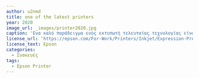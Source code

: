 ```yaml
---
author: u2nmd
title: one of the latest printers
year: 2020
image_url: _images/printer2020.jpg 
caption: 'Ενα καλό παράδειγμα ενός εκτυπωτή τελευταίας τεχνολογίας είναι αυτός της Epson, που κυκλοφόρησε το 2020 και αποτελεί έναν από τους πιο δυνατούς στην αγορά, λαμβάνοντας υπ'όψιν όσα προσφέρει αλλά και την τιμή με την οποία μπορεί κάποιος να τον αποκτήσει. Αξιοσημείωτο είναι το γεγονός ότι ο συγκεκριμένος εκτυπωτής πλησιάζει το μέγεθος μίας μικρής γλάστρας όπως φαίνεται και στην εικόνα. Απίστευτο το πώς μέσα σε τόσα χρόνια μπορέσαμε να συμπικνώσουμε σε μία τόσο μικρή συσκευή, την δουλειά που έκανε ένας εκτυπωτής σαν τον Flat-bed printing press.'
license_url: 'https://epson.com/For-Work/Printers/Inkjet/Expression-Premium-ET-7750-EcoTank-Wide-format-All-in-One-Supertank-Printer/p/C11CG16201'
license_text: Epson
categories:
  - Συσκευές
tags:
  - Epson Printer
---
```

